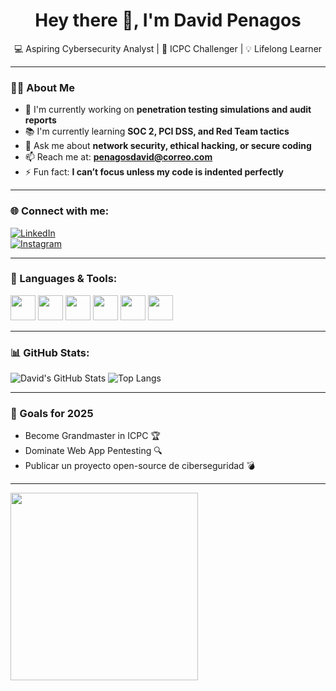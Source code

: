 <h1 align="center">Hey there 👋, I'm David Penagos</h1>
<p align="center">💻 Aspiring Cybersecurity Analyst | 🎯 ICPC Challenger | 💡 Lifelong Learner</p>

---

### 👨‍💻 About Me

- 🔐 I'm currently working on **penetration testing simulations and audit reports**  
- 📚 I'm currently learning **SOC 2, PCI DSS, and Red Team tactics**  
- 💬 Ask me about **network security, ethical hacking, or secure coding**  
- 📫 Reach me at: **penagosdavid@correo.com**  
- ⚡ Fun fact: **I can’t focus unless my code is indented perfectly**

---

### 🌐 Connect with me:

[![LinkedIn](https://img.shields.io/badge/LinkedIn-blue?style=for-the-badge&logo=linkedin)](https://linkedin.com/in/davidpenagos)  
[![Instagram](https://img.shields.io/badge/Instagram-E4405F?style=for-the-badge&logo=instagram&logoColor=white)](https://instagram.com/tuusuario)

---

### 🧰 Languages & Tools:
<p align="left">
  <img src="https://cdn.jsdelivr.net/gh/devicons/devicon/icons/java/java-original.svg" width="40" height="40"/>
  <img src="https://cdn.jsdelivr.net/gh/devicons/devicon/icons/python/python-original.svg" width="40" height="40"/>
  <img src="https://cdn.jsdelivr.net/gh/devicons/devicon/icons/javascript/javascript-original.svg" width="40" height="40"/>
  <img src="https://cdn.jsdelivr.net/gh/devicons/devicon/icons/react/react-original.svg" width="40" height="40"/>
  <img src="https://cdn.jsdelivr.net/gh/devicons/devicon/icons/mongodb/mongodb-original.svg" width="40" height="40"/>
  <img src="https://cdn.jsdelivr.net/gh/devicons/devicon/icons/linux/linux-original.svg" width="40" height="40"/>
</p>

---

### 📊 GitHub Stats:

![David's GitHub Stats](https://github-readme-stats.vercel.app/api?username=DavidPenagos&show_icons=true&theme=radical)
![Top Langs](https://github-readme-stats.vercel.app/api/top-langs/?username=DavidPenagos&layout=compact&theme=radical)

---

### 🎯 Goals for 2025

- Become Grandmaster in ICPC 🏆  
- Dominate Web App Pentesting 🔍  
- Publicar un proyecto open-source de ciberseguridad 💣

---

<img src="https://media.giphy.com/media/kH1DBkPNyZPOk0xVug/giphy.gif" width="300"/>
